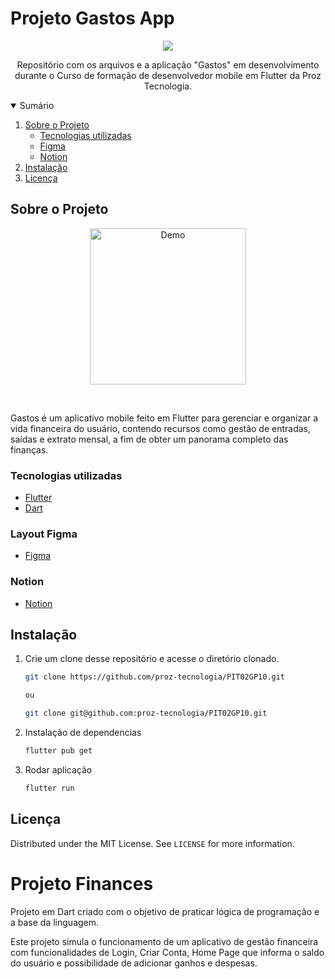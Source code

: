 # Projeto Gastos App

<div align="center">
<img src="https://user-images.githubusercontent.com/77169506/198666635-d19ea7d6-29b3-4031-bafd-ea9e3ee9c70c.png" />
</div>

  <p align="center">
    Repositório com os arquivos e a aplicação "Gastos" em desenvolvimento durante o Curso de formação de desenvolvedor mobile em Flutter da Proz Tecnologia.
    <br />
  </p>
</p>

<details open="open">
  <summary>Sumário</summary>
  <ol>
    <li>
      <a href="#sobre-o-projeto">Sobre o Projeto</a>
      <ul>
        <li><a href="#tecnologias-utilizadas">Tecnologias utilizadas</a></li>
        <li><a href="#layout-figma">Figma</a></li>
        <li><a href="#notion">Notion</a></li>
      </ul>
    </li>
    <li><a href="#instalação">Instalação</a></li>
    <li><a href="#licença">Licença</a></li>
  </ol>
</details>

## Sobre o Projeto

<p align="center">
  <img src=".github/demo_sprint2.gif" width="250" alt="Demo">
  </p>
  </br>


Gastos é um aplicativo mobile feito em Flutter para gerenciar e organizar a vida financeira do usuário, contendo recursos como gestão de entradas, saídas e extrato mensal, a fim de obter um panorama completo das finanças.

### Tecnologias utilizadas

- [Flutter](https://flutter.dev/)
- [Dart](https://dart.dev/)

### Layout Figma

- [Figma](https://www.figma.com/file/hE8uwEG4TxEFMSUk1xaRYt/Gastos?node-id=0%3A1)

### Notion

- [Notion](https://patrickdiegoas.notion.site/patrickdiegoas/PIT02GP10-Aplica-o-de-gest-o-financeira-4553887cf7584d6abc6424086594d221)

## Instalação

1. Crie um clone desse repositório e acesse o diretório clonado.

   ```sh
   git clone https://github.com/proz-tecnologia/PIT02GP10.git

   ou

   git clone git@github.com:proz-tecnologia/PIT02GP10.git
   ```

2. Instalação de dependencias
   ```sh
   flutter pub get
   ```
3. Rodar aplicação
   ```sh
   flutter run
   ```

<!-- LICENSE -->

## Licença

Distributed under the MIT License. See `LICENSE` for more information.




# Projeto Finances

Projeto em Dart criado com o objetivo de praticar lógica de programação e a base da linguagem.

Este projeto simula o funcionamento de um aplicativo de gestão financeira com funcionalidades de Login, Criar Conta, Home Page que informa o saldo do usuário e possibilidade de adicionar ganhos e despesas.
